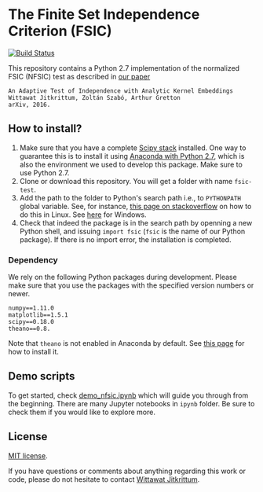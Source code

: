 # The Finite Set Independence Criterion (FSIC)

[![Build Status](https://travis-ci.org/wittawatj/fsic-test.svg?branch=master)](https://travis-ci.org/wittawatj/fsic-test)

This repository contains a Python 2.7 implementation of the normalized FSIC (NFSIC)
test as described in [our paper](https://arxiv.org/abs/1610.04782)

    An Adaptive Test of Independence with Analytic Kernel Embeddings
    Wittawat Jitkrittum, Zoltán Szabó, Arthur Gretton
    arXiv, 2016. 

## How to install?
1. Make sure that you have a complete [Scipy
   stack](https://www.scipy.org/stackspec.html) installed. One way to guarantee
this is to install it using [Anaconda with Python
2.7](https://www.continuum.io/downloads), which is also the environment we used
to develop this package. Make sure to use Python 2.7.
2. Clone or download this repository. You will get a folder with name `fsic-test`.
3. Add the path to the folder to Python's search path i.e., to `PYTHONPATH`
   global variable. See, for instance, [this page on
stackoverflow](http://stackoverflow.com/questions/11960602/how-to-add-something-to-pythonpath)
on how to do this in Linux. See
[here](http://stackoverflow.com/questions/3701646/how-to-add-to-the-pythonpath-in-windows-7)
for Windows. 
4. Check that indeed the package is in the search path by openning a new Python
   shell, and issuing `import fsic` (`fsic` is the name of our
Python package). If there is no import error, the installation is completed.  

### Dependency
We rely on the following Python packages during development. 
Please make sure that you use the packages with the specified version numbers
or newer.

    numpy==1.11.0
    matplotlib==1.5.1
    scipy==0.18.0
    theano==0.8.

Note that `theano` is not enabled in Anaconda by default. See [this
page](http://deeplearning.net/software/theano/install.html#basic-user-install-instructions)
for how to install it.

## Demo scripts

To get started, check
[demo_nfsic.ipynb](https://github.com/wittawatj/fsic-test/blob/master/ipynb/demo_nfsic.ipynb)
which will guide you through from the beginning. There are many Jupyter
notebooks in `ipynb` folder. Be sure to check them if you would like to explore more.

## License
[MIT license](https://github.com/wittawatj/fsic-test/blob/master/LICENSE).

If you have questions or comments about anything regarding this work or code,
please do not hesitate to contact [Wittawat Jitkrittum](http://wittawat.com).

